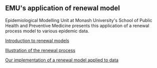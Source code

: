 ## EMU's application of renewal model
Epidemiological Modelling Unit at Monash University's School of Public Health and Preventive Medicine presents this application of a renewal process model to various epidemic data.

[Introduction to renewal models](https://colab.research.google.com/github/monash-emu/renewal/blob/main/notebooks/01-introduction.ipynb)

[Illustration of the renewal process](https://colab.research.google.com/github/monash-emu/renewal/blob/main/notebooks/02-simple-illustrations.ipynb)

[Our implementation of a renewal model applied to data](https://colab.research.google.com/github/monash-emu/renewal/blob/main/notebooks/03-covid-malaysia.ipynb)